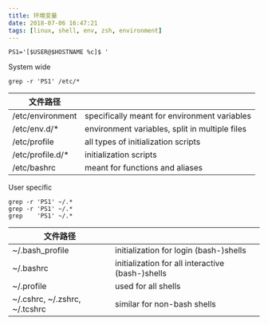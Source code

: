```yaml
---
title: 环境变量
date: 2018-07-06 16:47:21
tags: [linux, shell, env, zsh, environment]
---
```


`PS1='[$USER@$HOSTNAME %c]$ '`

<!--more-->

System wide

```
grep -r 'PS1' /etc/*
```

|     文件路径     |                                                |
|------------------|------------------------------------------------|
| /etc/environment | specifically meant for environment variables   |
| /etc/env.d/*     | environment variables, split in multiple files |
| /etc/profile     | all types of initialization scripts            |
| /etc/profile.d/* | initialization scripts                         |
| /etc/bashrc      | meant for functions and aliases                |

User specific

```
grep -r 'PS1' ~/.*
grep -r 'PS1' ~/.*
grep    'PS1' ~/.*
```

|            文件路径           |                                                  |
|-------------------------------|--------------------------------------------------|
| ~/.bash_profile               | initialization for login (bash-)shells           |
| ~/.bashrc                     | initialization for all interactive (bash-)shells |
| ~/.profile                    | used for all shells                              |
| ~/.cshrc, ~/.zshrc, ~/.tcshrc | similar for non-bash shells                      |



